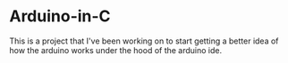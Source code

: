 # Arduino-in-C
This is a project that I've been working on to start getting a better idea of how the arduino works under the hood of the arduino ide. 
